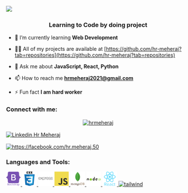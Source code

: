 ![](https://i.ibb.co/gWYqN3P/cover.jpg)
<h3 align="center">Learning to Code by doing project</h3>

- 🌱 I’m currently learning **Web Development**

- 👨‍💻 All of my projects are available at [https://github.com/hr-meheraj?tab=repositories](https://github.com/hr-meheraj?tab=repositories)

- 💬 Ask me about **JavaScript, React, Python**

- 📫 How to reach me **hrmeheraj2021@gmail.com**

- ⚡ Fun fact **I am hard worker**

<h3 align="left">Connect with me: </h3>
<p align="left" style="display:flex; justify-content:center">
<a href="https://hr-meheraj.vercel.app" target="blank"><img align="center" src="https://img.icons8.com/fluency/344/internet.png" alt="hrmeheraj" height="40" width="40" /></a>
  
<a href="https://linkedin.com/in/habib-meheraj" target="blank"><img align="center" src="https://img.icons8.com/nolan/344/linkedin-circled.png" alt="Linkedin Hr Meheraj" height="40" width="40" /></a>

<a href="https://fb.com/https://facebook.com/hr.meheraj.50" target="blank"><img align="center" src="https://raw.githubusercontent.com/rahuldkjain/github-profile-readme-generator/master/src/images/icons/Social/facebook.svg" alt="https://facebook.com/hr.meheraj.50" height="30" width="40" /></a>
</p>

<h3 align="left">Languages and Tools:</h3>
<p align="left"> <a href="https://getbootstrap.com" target="_blank" rel="noreferrer"> <img src="https://raw.githubusercontent.com/devicons/devicon/master/icons/bootstrap/bootstrap-plain-wordmark.svg" alt="bootstrap" width="40" height="40"/> </a> <a href="https://www.w3schools.com/css/" target="_blank" rel="noreferrer"> <img src="https://raw.githubusercontent.com/devicons/devicon/master/icons/css3/css3-original-wordmark.svg" alt="css3" width="40" height="40"/> </a> <a href="https://expressjs.com" target="_blank" rel="noreferrer"> <img src="https://raw.githubusercontent.com/devicons/devicon/master/icons/express/express-original-wordmark.svg" alt="express" width="40" height="40"/> </a> <a href="https://developer.mozilla.org/en-US/docs/Web/JavaScript" target="_blank" rel="noreferrer"> <img src="https://raw.githubusercontent.com/devicons/devicon/master/icons/javascript/javascript-original.svg" alt="javascript" width="40" height="40"/> </a> <a href="https://www.mongodb.com/" target="_blank" rel="noreferrer"> <img src="https://raw.githubusercontent.com/devicons/devicon/master/icons/mongodb/mongodb-original-wordmark.svg" alt="mongodb" width="40" height="40"/> </a> <a href="https://nodejs.org" target="_blank" rel="noreferrer"> <img src="https://raw.githubusercontent.com/devicons/devicon/master/icons/nodejs/nodejs-original-wordmark.svg" alt="nodejs" width="40" height="40"/> </a> <a href="https://reactjs.org/" target="_blank" rel="noreferrer"> <img src="https://raw.githubusercontent.com/devicons/devicon/master/icons/react/react-original-wordmark.svg" alt="react" width="40" height="40"/> </a> <a href="https://tailwindcss.com/" target="_blank" rel="noreferrer"> <img src="https://www.vectorlogo.zone/logos/tailwindcss/tailwindcss-icon.svg" alt="tailwind" width="40" height="40"/> </a> </p>
